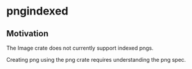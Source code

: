 # pngindexed

## Motivation

The Image crate does not currently support indexed pngs.

Creating png using the png crate requires understanding the png spec.

